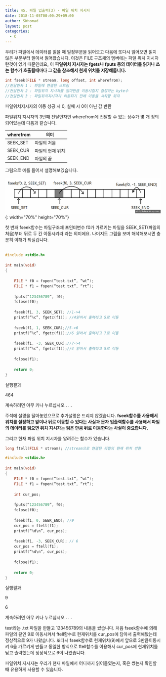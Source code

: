```yaml
---
title: 45. 파일 입출력(3) - 파일 위치 지시자
date: 2018-11-05T00:00:29+09:00
author: SWnomad
layout: post
categories:
  - C
---
```


우리가 파일에서 데이터를 읽을 때 일정부분을 읽어오고 다음에 또다시 읽어오면 읽지 않은 부분부터 알아서 읽어왔습니다. 이것은 FILE 구조체의 멤버에는 파일 위치 지시자란것이 있기 때문인데요, 이 **파일위치 지시자는 fgets나 fputs 등의 데이터를 읽거나 쓰는 함수가 호출될때마다 그 값을 참조해서 현재 위치를 저장해둡니다.**

~~~ c
int fseek(FILE * stream, long offset, int wherefrom);
//전달인자 1 : 파일에 연결된 스트림
//전달인자 2 : 파일위치 지시자를 얼마만큼 이동시킬지 결정하는 byte수
//전달인자 3 : 파일위치지시자가 이동되기 전에 이동을 시작할 위치
~~~

파일위치지시자의 이동 성공 시 0, 실패 시 0이 아닌 값 반환

파일위치 지시자의 3번째 전달인자인 wherefrom에 전달할 수 있는 상수가 몇 개 정의되어있는데 다음과 같습니다.
        
|wherefrom|의미|
|---------|--|
|SEEK_SET|파일의 처음|
|SEEK_CUR|파일의 현재 위치|
|SEEK_END|파일의 끝|

그림으로 예를 들어서 설명해보겠습니다.

![file-cursor](/images/2018/09/file-cursor.jpg){: width="70%" height="70%"}

첫 번째 fseek함수는 파일구조체 포인터변수 f0가 가르키는 파일을 SEEK_SET(파일의 처음)부터 뒤로 두 칸 이동시켜라 라는 의미에요. 나머지도 그림을 보며 해석해보시면 충분히 이해가 되실겁니다.
 
~~~ c

#include <stdio.h>

int main(void)
{

	FILE * f0 = fopen(“test.txt”, “wt”);
	FILE * f1 = fopen(“test.txt”, “rt”);

	fputs(“123456789”, f0);
	fclose(f0);

	fseek(f1, 3, SEEK_SET); //1->4
	printf(“%c”, fgetc(f1)); //4읽어서 출력하고 5로 이동

	fseek(f1, 1, SEEK_CUR);//5->6
	printf(“%c”, fgetc(f1));//6 읽어서 출력하고 7로 이동

	fseek(f1, -3, SEEK_CUR);//7->4 
	printf(“%c”, fgetc(f1));//4 읽어서 출력하고 5로 이동

	fclose(f1);

	return 0;
}
~~~

실행결과

464

계속하려면 아무 키나 누르십시오 . . . 

주석에 설명을 달아놓았으므로 추가설명은 드리지 않겠습니다. **fseek함수를 사용해서 위치를 설정하고 앞이나 뒤로 이동할 수 있다는 사실과 문자 입출력함수를 사용해서 파일의 데이터를 읽으면 위치 지시자는 읽은 만큼 뒤로 이동한다는 사실이 중요합니다.**

그리고 현재 파일 위치 지시자를 알려주는 함수가 있습니다.

~~~ c
long ftell(FILE * stream); //stream으로 연결된 파일의 현재 위치 반환
~~~

~~~ c
#include <stdio.h>

int main(void)
{
	FILE * f0 = fopen(“test.txt”, “wt”);
	FILE * f1 = fopen(“test.txt”, “rt”);

	int cur_pos;
	
	fputs(“123456789”, f0);
	fclose(f0);

	fseek(f1, 0, SEEK_END); //9
	cur_pos = ftell(f1);
	printf(“%d\n”, cur_pos);

	fseek(f1, -3, SEEK_CUR); // 6
	cur_pos = ftell(f1);
	printf(“%d\n”, cur_pos);

	fclose(f1);

	return 0;
}
~~~

실행결과

9

6

계속하려면 아무 키나 누르십시오 . . . 

test라는 .txt 파일을 만들고 123456789의 내용을 썼습니다. 처음 fseek함수에 의해 파일의 끝인 9로 이동시켜서 ftell함수로 현재위치를 cur_pos에 담아서 출력해봤는데 정상적으로 9가 나왔습니다. 또다시 fseek함수로 현재위치(9)에서 앞으로 3만큼이동시켜 6을 가르키게 만들고 동일한 방식으로 ftell함수를 이용해서 cur_pos에 현재위치를 담고 출력했는데 정상적으로 6이 나왔습니다.

파일위치 지시자는 우리가 현재 파일에서 어디까지 읽어들였는지, 혹은 썼는지 확인할 때 유용하게 사용할 수 있습니다.